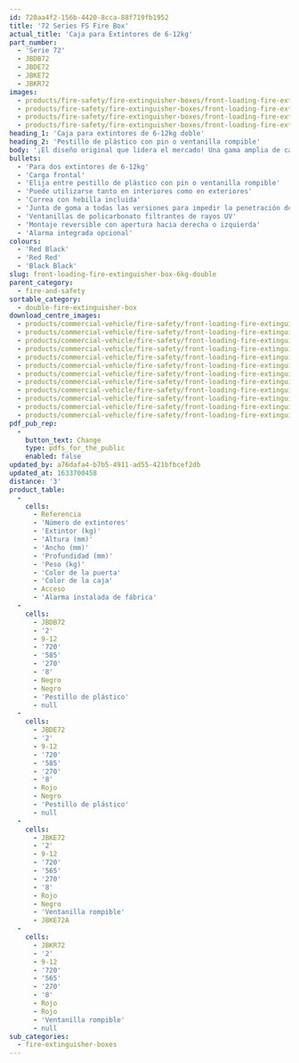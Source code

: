 ```yaml
---
id: 720aa4f2-156b-4420-8cca-88f719fb1952
title: '72 Series FS Fire Box'
actual_title: 'Caja para Extintores de 6-12kg'
part_number:
  - 'Serie 72'
  - JBDB72
  - JBDE72
  - JBKE72
  - JBKR72
images:
  - products/fire-safety/fire-extinguisher-boxes/front-loading-fire-extinguisher-boxes/72/images-lr/Product_Image_776x776_(518x518_focus_area)-JBKE72_01.jpg
  - products/fire-safety/fire-extinguisher-boxes/front-loading-fire-extinguisher-boxes/72/images-lr/Product_Image_776x776_(518x518_focus_area)-JBDE72_01.jpg
  - products/fire-safety/fire-extinguisher-boxes/front-loading-fire-extinguisher-boxes/72/images-lr/Product_Image_776x776_(518x518_focus_area)-JBDE72_02.jpg
  - products/fire-safety/fire-extinguisher-boxes/front-loading-fire-extinguisher-boxes/72/images-lr/Product_Image_776x776_(518x518_focus_area)-JBDE72_03.jpg
heading_1: 'Caja para extintores de 6-12kg doble'
heading_2: 'Pestillo de plástico con pin o ventanilla rompible'
body: '¡El diseño original que lidera el mercado! Una gama amplia de cajas para extintores de carga frontal para rápido acceso en situación de emergencia.'
bullets:
  - 'Para dos extintores de 6-12kg'
  - 'Carga frontal'
  - 'Elija entre pestillo de plástico con pin o ventanilla rompible'
  - 'Puede utilizarse tanto en interiores como en exteriores'
  - 'Correa con hebilla incluida'
  - 'Junta de goma a todas las versiones para impedir la penetración de agua y polvo'
  - 'Ventanillas de policarbonato filtrantes de rayos UV'
  - 'Montaje reversible con apertura hacia derecha o izquierda'
  - 'Alarma integrada opcional'
colours:
  - 'Red Black'
  - 'Red Red'
  - 'Black Black'
slug: front-loading-fire-extinguisher-box-6kg-double
parent_category:
  - fire-and-safety
sortable_category:
  - double-fire-extinguisher-box
download_centre_images:
  - products/commercial-vehicle/fire-safety/front-loading-fire-extinguisher-boxes/72/images-hr/JBDE72_001.jpg
  - products/commercial-vehicle/fire-safety/front-loading-fire-extinguisher-boxes/72/images-hr/JBDE72_002.jpg
  - products/commercial-vehicle/fire-safety/front-loading-fire-extinguisher-boxes/72/images-hr/JBDE72_003.jpg
  - products/commercial-vehicle/fire-safety/front-loading-fire-extinguisher-boxes/72/images-hr/JBDE72_004.jpg
  - products/commercial-vehicle/fire-safety/front-loading-fire-extinguisher-boxes/72/images-hr/JBDE72_005.jpg
  - products/commercial-vehicle/fire-safety/front-loading-fire-extinguisher-boxes/72/images-hr/JBDE72_006.jpg
  - products/commercial-vehicle/fire-safety/front-loading-fire-extinguisher-boxes/72/images-hr/JBDE72_007.jpg
  - products/commercial-vehicle/fire-safety/front-loading-fire-extinguisher-boxes/72/images-hr/JBKE72_001.jpg
  - products/commercial-vehicle/fire-safety/front-loading-fire-extinguisher-boxes/72/images-hr/JBKE72_002.jpg
  - products/commercial-vehicle/fire-safety/front-loading-fire-extinguisher-boxes/72/images-hr/JBKE72_003.jpg
  - products/commercial-vehicle/fire-safety/front-loading-fire-extinguisher-boxes/72/images-hr/JBKE72_004.jpg
  - products/commercial-vehicle/fire-safety/front-loading-fire-extinguisher-boxes/72/images-hr/JBKE72_005.jpg
pdf_pub_rep:
  -
    button_text: Change
    type: pdfs_for_the_public
    enabled: false
updated_by: a76dafa4-b7b5-4911-ad55-421bfbcef2db
updated_at: 1633700458
distance: '3'
product_table:
  -
    cells:
      - Referencia
      - 'Número de extintores'
      - 'Extintor (kg)'
      - 'Altura (mm)'
      - 'Ancho (mm)'
      - 'Profundidad (mm)'
      - 'Peso (kg)'
      - 'Color de la puerta'
      - 'Color de la caja'
      - Acceso
      - 'Alarma instalada de fábrica'
  -
    cells:
      - JBDB72
      - '2'
      - 9-12
      - '720'
      - '585'
      - '270'
      - '8'
      - Negro
      - Negro
      - 'Pestillo de plástico'
      - null
  -
    cells:
      - JBDE72
      - '2'
      - 9-12
      - '720'
      - '585'
      - '270'
      - '8'
      - Rojo
      - Negro
      - 'Pestillo de plástico'
      - null
  -
    cells:
      - JBKE72
      - '2'
      - 9-12
      - '720'
      - '565'
      - '270'
      - '8'
      - Rojo
      - Negro
      - 'Ventanilla rompible'
      - JBKE72A
  -
    cells:
      - JBKR72
      - '2'
      - 9-12
      - '720'
      - '565'
      - '270'
      - '8'
      - Rojo
      - Rojo
      - 'Ventanilla rompible'
      - null
sub_categories:
  - fire-extinguisher-boxes
---
```

